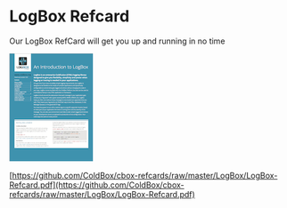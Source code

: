 # LogBox Refcard

Our LogBox RefCard will get you up and running in no time

![](../../.gitbook/assets/logbox-refcard-150.png)

[https://github.com/ColdBox/cbox-refcards/raw/master/LogBox/LogBox-Refcard.pdf](https://github.com/ColdBox/cbox-refcards/raw/master/LogBox/LogBox-Refcard.pdf)


